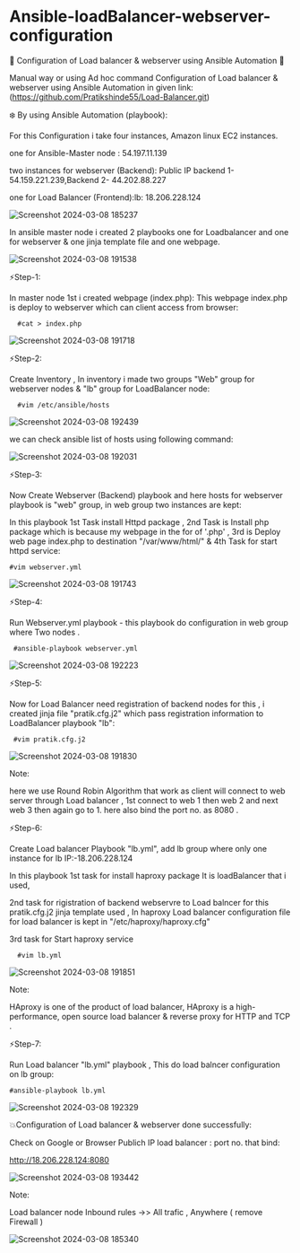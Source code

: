 # Ansible-loadBalancer-webserver-configuration

🌟 Configuration of Load balancer & webserver using Ansible Automation 🌟

Manual way or using Ad hoc command Configuration of Load balancer & webserver using Ansible Automation in given link:
(https://github.com/Pratikshinde55/Load-Balancer.git)

❄️ By using Ansible Automation (playbook):

For this Configuration i take four instances, Amazon linux EC2 instances.

one for  Ansible-Master node :   54.197.11.139

two instances for webserver (Backend): Public IP  backend 1- 54.159.221.239,Backend  2- 44.202.88.227

one for Load Balancer (Frontend):lb: 18.206.228.124

![Screenshot 2024-03-08 185237](https://github.com/Pratikshinde55/Ansible-loadBalancer-webserver-configuration/assets/145910708/3a8443c8-80f3-403d-bc7b-4d5b411f6f56)

In ansible master node i created 2 playbooks one for Loadbalancer and one for webserver & one jinja template file and one webpage.

![Screenshot 2024-03-08 191538](https://github.com/Pratikshinde55/Ansible-loadBalancer-webserver-configuration/assets/145910708/8762d476-644d-497e-b0e4-5b2c24c2b34f)

⚡Step-1:

In  master node 1st i created webpage (index.php): This webpage index.php is deploy to webserver which can client access from browser:

      #cat > index.php

![Screenshot 2024-03-08 191718](https://github.com/Pratikshinde55/Ansible-loadBalancer-webserver-configuration/assets/145910708/7e46d046-7a9b-4ad0-8a46-f329681c06b5)

⚡Step-2:

Create Inventory , In inventory i made two groups "Web" group for webserver nodes & "lb" group for LoadBalancer node:

      #vim /etc/ansible/hosts

![Screenshot 2024-03-08 192439](https://github.com/Pratikshinde55/Ansible-loadBalancer-webserver-configuration/assets/145910708/c7222013-3942-48d7-abf2-80024384fa12)

we can check ansible list of hosts using following command:

![Screenshot 2024-03-08 192031](https://github.com/Pratikshinde55/Ansible-loadBalancer-webserver-configuration/assets/145910708/c4e3522a-b1ff-432d-bf88-e30377fff6a0)

⚡Step-3:

Now Create Webserver (Backend) playbook and here hosts for webserver playbook is "web" group, in web group two instances are kept:

In this playbook 1st Task install Httpd package , 2nd Task is Install php package which is because my webpage in the for of '.php' , 3rd is Deploy web page index.php to destination "/var/www/html/" 
& 4th Task for start httpd service:


    #vim webserver.yml

![Screenshot 2024-03-08 191743](https://github.com/Pratikshinde55/Ansible-loadBalancer-webserver-configuration/assets/145910708/307945c7-0c30-4c0b-bcee-e35ed336d058)

⚡Step-4:

Run Webserver.yml playbook - this playbook do configuration in web group where Two nodes .

     #ansible-playbook webserver.yml

![Screenshot 2024-03-08 192223](https://github.com/Pratikshinde55/Ansible-loadBalancer-webserver-configuration/assets/145910708/40949559-4c32-4cd7-abc9-a4f8e64168d7)


⚡Step-5:

Now for Load Balancer need registration of backend nodes for this , i created jinja file "pratik.cfg.j2" which pass registration information to LoadBalancer playbook "lb":

     #vim pratik.cfg.j2

![Screenshot 2024-03-08 191830](https://github.com/Pratikshinde55/Ansible-loadBalancer-webserver-configuration/assets/145910708/ea5a34da-3cc3-470d-95fb-8cc861e69ba1)

Note:

here we use Round Robin Algorithm that work as client will connect to web server through Load balancer , 1st connect to web 1 then web 2 and next web 3 then again go to 1. here also bind the port no. as 8080 .

⚡Step-6:

Create Load balancer Playbook "lb.yml", add lb group where only one instance for lb IP:-18.206.228.124

In this playbook 1st task for install haproxy package It is loadBalancer that i used,

2nd task for rigistration of backend webservre to Load balncer for this pratik.cfg.j2 jinja template used , In haproxy Load balancer configuration file for load balancer is kept in "/etc/haproxy/haproxy.cfg"

3rd task for Start haproxy service

      #vim lb.yml

![Screenshot 2024-03-08 191851](https://github.com/Pratikshinde55/Ansible-loadBalancer-webserver-configuration/assets/145910708/bd60bfcf-8a66-49ae-aa38-3478aa5398a4)

Note:

HAproxy is one of the product of load balancer, HAproxy is a high-performance, open source load balancer & reverse proxy for HTTP and TCP .

⚡Step-7:

Run Load balancer "lb.yml" playbook , This do load balncer configuration on lb group:

    #ansible-playbook lb.yml

![Screenshot 2024-03-08 192329](https://github.com/Pratikshinde55/Ansible-loadBalancer-webserver-configuration/assets/145910708/006b2f23-342c-49b9-a1b2-adc0f95d6685)


💥Configuration of Load balancer & webserver done successfully:

  Check on Google or Browser Publich IP load balancer : port no. that bind:

  http://18.206.228.124:8080

![Screenshot 2024-03-08 193442](https://github.com/Pratikshinde55/Ansible-loadBalancer-webserver-configuration/assets/145910708/823b6f21-2453-4580-9369-ef92c9e1ed26)

Note:

Load balancer node Inbound rules ->> All trafic , Anywhere ( remove Firewall )

![Screenshot 2024-03-08 185340](https://github.com/Pratikshinde55/Ansible-loadBalancer-webserver-configuration/assets/145910708/16ee3cf8-f783-4ea8-8dd4-f019dce74bb8)

  








   











